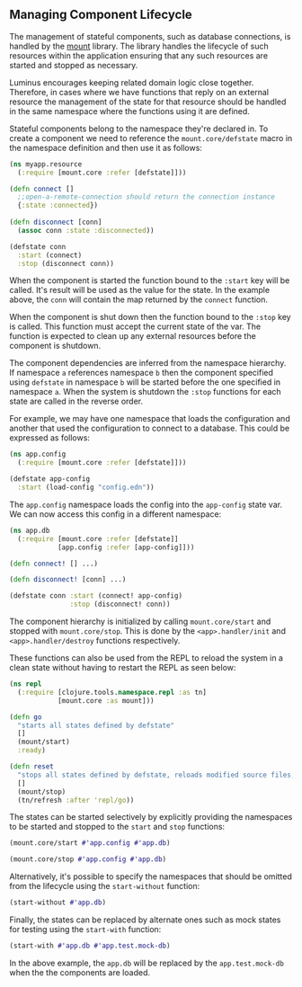 ## Managing Component Lifecycle

The management of stateful components, such as database connections, is handled by the [mount](https://github.com/tolitius/mount) library.
The library handles the lifecycle of such resources within the application ensuring that any such resources are started
and stopped as necessary.

Luminus encourages keeping related domain logic close together. Therefore, in cases where we have functions that
reply on an external resource the management of the state for that resource should be handled in the same namespace
where the functions using it are defined.
 
Stateful components belong to the namespace they're declared in. To create a component we need to reference
the `mount.core/defstate` macro in the namespace definition and then use it as follows:

```clojure
(ns myapp.resource
  (:require [mount.core :refer [defstate]]))

(defn connect []
  ;;open-a-remote-connection should return the connection instance
  {:state :connected})
  
(defn disconnect [conn]
  (assoc conn :state :disconnected))

(defstate conn
  :start (connect)
  :stop (disconnect conn))
```

When the component is started the function bound to the `:start` key will be called. It's result will be used as the value
for the state. In the example above, the `conn` will contain the map returned by the `connect` function.

When the component is shut down then the function bound to the `:stop` key is called. This function must accept the
current state of the var. The function is expected to clean up any external resources before the component is
shutdown.

The component dependencies are inferred from the namespace hierarchy. If namespace `a` references namespace `b` then
the component specified using `defstate` in namespace `b` will be started before the one specified in namespace `a`.
When the system is shutdown the `:stop` functions for each state are called in the reverse order.

For example, we may have one namespace that loads the configuration and another that used the configuration to connect
to a database. This could be expressed as follows:

```clojure
(ns app.config
  (:require [mount.core :refer [defstate]]))

(defstate app-config
  :start (load-config "config.edn"))
```

The `app.config` namespace loads the config into the `app-config` state var. We can now access this config in a different
namespace:

```clojure
(ns app.db
  (:require [mount.core :refer [defstate]]
            [app.config :refer [app-config]]))

(defn connect! [] ...)

(defn disconnect! [conn] ...)

(defstate conn :start (connect! app-config)
               :stop (disconnect! conn))
```

The component hierarchy is initialized by calling `mount.core/start` and stopped with `mount.core/stop`. This is done by the
 `<app>.handler/init` and `<app>.handler/destroy` functions respectively.

These functions can also be used from the REPL to reload the system in a clean state without having to restart the REPL
as seen below:

```clojure
(ns repl
  (:require [clojure.tools.namespace.repl :as tn]
            [mount.core :as mount]))

(defn go
  "starts all states defined by defstate"
  []
  (mount/start)
  :ready)

(defn reset
  "stops all states defined by defstate, reloads modified source files, and restarts the states"
  []
  (mount/stop)
  (tn/refresh :after 'repl/go))
```

The states can be started selectively by explicitly providing the namespaces to be started and stopped to the `start`
and `stop` functions:

```clojure
(mount.core/start #'app.config #'app.db)

(mount.core/stop #'app.config #'app.db)
```

Alternatively, it's possible to specify the namespaces that should be omitted from the lifecycle using the
`start-without` function:

```clojure
(start-without #'app.db)
```

Finally, the states can be replaced by alternate ones such as mock states for testing using the `start-with` function:

```clojure
(start-with #'app.db #'app.test.mock-db)
```

In the above example, the `app.db` will be replaced by the `app.test.mock-db` when the the components are loaded.


